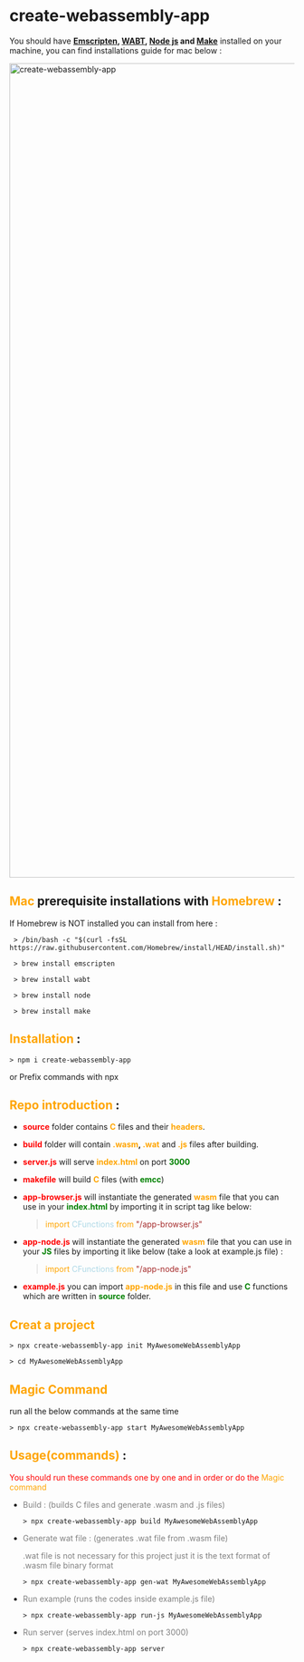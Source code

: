 # create-webassembly-app
You should have **[Emscripten](https://emscripten.org/docs/getting_started/downloads.html), [WABT](https://github.com/WebAssembly/wabt), [Node js](https://nodejs.org/en/) and [Make]()** installed on your machine, you can find installations guide for mac below :

<img width="1437" alt="create-webassembly-app" src="https://user-images.githubusercontent.com/54850998/184387075-0d048428-9d83-4d35-b33e-307e6e7fef63.png">

## **<span style="color:orange">Mac</span> prerequisite installations with <span style="color:orange">Homebrew</span>** :
 If Homebrew is NOT installed you can install from here :
 ```
  > /bin/bash -c "$(curl -fsSL https://raw.githubusercontent.com/Homebrew/install/HEAD/install.sh)"
```
```
 > brew install emscripten
```
```
 > brew install wabt
```
```
 > brew install node
```
```
 > brew install make
```
## **<span style="color:orange">Installation</span>** :
```
> npm i create-webassembly-app
```
or
Prefix commands with npx

## **<span style="color:orange">Repo introduction</span>** :
- **<span style="color:red">source</span>** folder contains **<span style="color:orange">C</span>** files and their **<span style="color:orange">headers</span>**.
- **<span style="color:red">build</span>** folder will contain **<span style="color:orange">.wasm</span>, <span style="color:orange">.wat</span>**  and **<span style="color:orange">.js</span>** files after building.
- **<span style="color:red">server.js</span>** will serve **<span style="color:orange">index.html</span>** on port **<span style="color:green">3000</span>**
- **<span style="color:red">makefile</span>** will build **<span style="color:orange">C</span>** files (with **<span style="color:green">emcc</span>**)
- **<span style="color:red">app-browser.js</span>** will instantiate the generated **<span style="color:orange">wasm</span>** file that you can use in your **<span style="color:green">index.html</span>** by importing it in script tag like below:
  > <span style="color:orange">import</span> <span style="color:lightblue">CFunctions</span> <span style="color:orange">from</span> <span style="color:brown">"/app-browser.js"</span>

- **<span style="color:red">app-node.js</span>** will instantiate the generated **<span style="color:orange">wasm</span>** file that you can use in your **<span style="color:green">JS</span>** files by importing it like below (take a look at example.js file) :
  > <span style="color:orange">import</span> <span style="color:lightblue">CFunctions</span> <span style="color:orange">from</span> <span style="color:brown">"/app-node.js"</span>

- **<span style="color:red">example.js</span>** you can import **<span style="color:orange">app-node.js</span>** in this file and use **<span style="color:green">C</span>** functions which are written in **<span style="color:green">source</span>** folder.

## **<span style="color:orange">Creat a project</span>**
  ```
  > npx create-webassembly-app init MyAwesomeWebAssemblyApp
  ```
  ```
  > cd MyAwesomeWebAssemblyApp
  ```

## **<span style="color:orange">Magic Command</span>**
  run all the below commands at the same time
  ```
  > npx create-webassembly-app start MyAwesomeWebAssemblyApp
  ```

## **<span style="color:orange">Usage(commands)</span>** :
<span style="color:red">You should run these commands one by one and in order or do the </span> <span style="color:orange">Magic command</span>
- <span style="color:gray">Build : (builds C files and generate .wasm and .js files)</span>
  ```
  > npx create-webassembly-app build MyAwesomeWebAssemblyApp
  ```
- <span style="color:gray">Generate wat file : (generates .wat file from .wasm file)</span>
  
  <span style="color:gray">.wat file is not necessary for this project just it is the text format of .wasm file binary format</span>
  ```
  > npx create-webassembly-app gen-wat MyAwesomeWebAssemblyApp
  ```
- <span style="color:gray">Run example (runs the codes inside example.js file)</span>
  ```
  > npx create-webassembly-app run-js MyAwesomeWebAssemblyApp
  ```
- <span style="color:gray">Run server (serves index.html on port 3000)</span>
  ```
  > npx create-webassembly-app server
  ```
